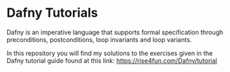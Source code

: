 # Dafny Tutorials

Dafny is an imperative language that supports formal specification through preconditions, postconditions, loop invariants and loop variants.

In this repository you will find my solutions to the exercises given in the Dafny tutorial guide found at this link: https://rise4fun.com/Dafny/tutorial

